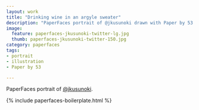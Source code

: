 ```yaml
---
layout: work
title: "Drinking wine in an argyle sweater"
description: "PaperFaces portrait of @jkusunoki drawn with Paper by 53 on an iPad."
image: 
  feature: paperfaces-jkusunoki-twitter-lg.jpg
  thumb: paperfaces-jkusunoki-twitter-150.jpg
category: paperfaces
tags: 
- portrait
- illustration
- Paper by 53

---
```


PaperFaces portrait of [@jkusunoki](http://twitter.com/jkusunoki).

{% include paperfaces-boilerplate.html %}